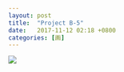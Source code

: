 ```yaml
---
layout: post
title:  "Project B-5"
date:   2017-11-12 02:18 +0800
categories: [画]
---
```


![](https://wx2.sinaimg.cn/mw690/698f3196gy1flep70brqaj21kw16n7hf.jpg)
